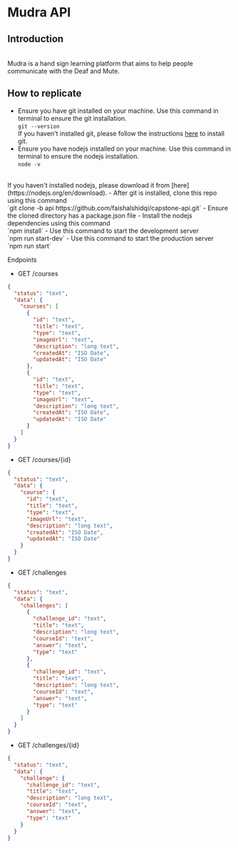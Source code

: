 # Mudra API
## Introduction
<br>
Mudra is a hand sign learning platform that aims to help people communicate with the Deaf and Mute.

## How to replicate
- Ensure you have git installed on your machine. Use this command in terminal to ensure the git installation. <br> `git --version`
<br> If you haven't installed git, please follow the instructions [here](https://git-scm.com/book/en/v2/Getting-Started-Installing-Git) to install git.
- Ensure you have nodejs installed on your machine. Use this command in terminal to ensure the nodejs installation. <br> `node -v`
<br>
If you haven't installed nodejs, please download it from [here](https://nodejs.org/en/download).
- After git is installed, clone this repo using this command <br> 
`git clone -b api https://github.com/faishalshidqi/capstone-api.git`
- Ensure the cloned directory has a package.json file
- Install the nodejs dependencies using this command <br> `npm install`
- Use this command to start the development server <br> `npm run start-dev`
- Use this command to start the production server <br> `npm run start`

Endpoints
- GET /courses
```json
{
  "status": "text",
  "data": {
    "courses": [
      {
        "id": "text",
        "title": "text",
        "type": "text",
        "imageUrl": "text",
        "description": "long text",
        "createdAt": "ISO Date",
        "updatedAt": "ISO Date"
      },
      {
        "id": "text",
        "title": "text",
        "type": "text",
        "imageUrl": "text",
        "description": "long text",
        "createdAt": "ISO Date",
        "updatedAt": "ISO Date"
      }
    ]
  }
}
```
- GET /courses/{id}
```json
{
  "status": "text",
  "data": {
    "course": {
      "id": "text",
      "title": "text",
      "type": "text",
      "imageUrl": "text",
      "description": "long text",
      "createdAt": "ISO Date",
      "updatedAt": "ISO Date"
    }
  }
}
```
- GET /challenges
```json
{
  "status": "text",
  "data": {
    "challenges": [
      {
        "challenge_id": "text",
        "title": "text",
        "description": "long text",
        "courseId": "text",
        "answer": "text",
        "type": "text"
      },
      {
        "challenge_id": "text",
        "title": "text",
        "description": "long text",
        "courseId": "text",
        "answer": "text",
        "type": "text"
      }
    ]
  }
}
```
- GET /challenges/{id}
```json
{
  "status": "text",
  "data": {
    "challenge": {
      "challenge_id": "text",
      "title": "text",
      "description": "long text",
      "courseId": "text",
      "answer": "text",
      "type": "text"
    }
  }
}
```
